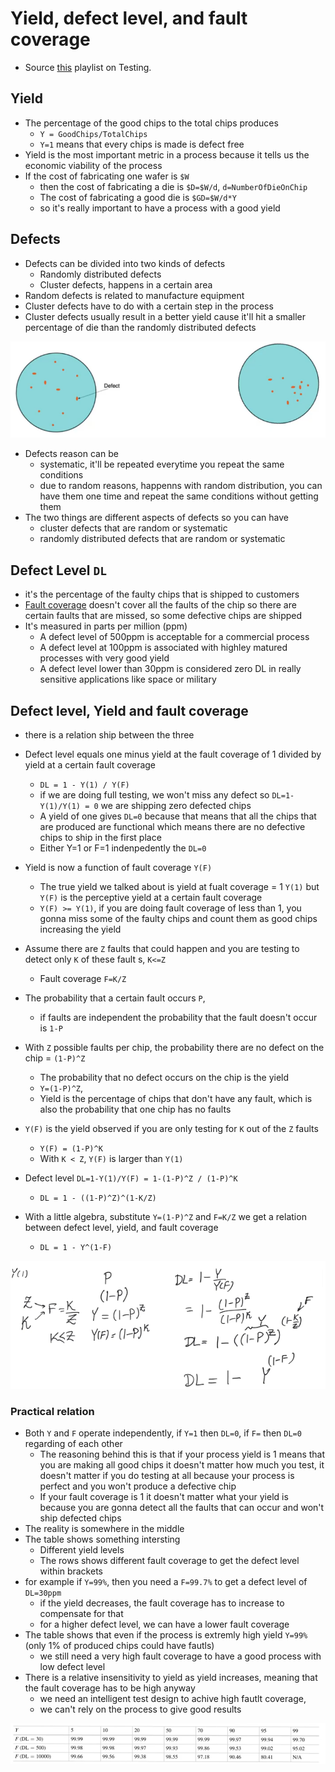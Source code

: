 # Yield, defect level, and fault coverage
- Source [this](https://www.youtube.com/playlist?list=PLyWAP9QBe16qiSMkBcAnUMxFagLIJzmv1) playlist on Testing.

## Yield
- The percentage of the good chips to the total chips produces
    - `Y = GoodChips/TotalChips`
    - `Y=1` means that every chips is made is defect free
- Yield is the most important metric in a process because it tells us the economic viability of the process
- If the cost of fabricating one wafer is `$W` 
    - then the cost of fabricating a die is `$D=$W/d`, `d=NumberOfDieOnChip`
    - The cost of fabricating a good die is `$GD=$W/d*Y`
    - so it's really important to have a process with a good yield
## Defects
- Defects can be divided into two kinds of defects
    - Randomly distributed defects
    - Cluster defects, happens in a certain area
- Random defects is related to manufacture equipment
- Cluster defects have to do with a certain step in the process
- Cluster defects usually result in a better yield cause it'll hit a smaller percentage of die than the randomly distributed defects

![defects-distribution](imgs/yield-defect-level-fault-coverage/defects-distribution.png)

- Defects reason can be 
    - systematic, it'll be repeated everytime you repeat the same conditions
    - due to random reasons, happenns with random distribution, you can have them one time and repeat the same conditions without getting them
- The two things are different aspects of defects so you can have
    - cluster defects that are random or systematic 
    - randomly distributed defects that are random or systematic

## Defect Level `DL`
- it's the percentage of the faulty chips that is shipped to customers
- [Fault coverage](3-test-design-fault-coverage.md) doesn't cover all the faults of the chip so there are certain faults that are missed, so some defective chips are shipped
- It's measured in parts per million (ppm)
    - A defect level of 500ppm is acceptable for a commercial process
    - A defect level at 100ppm is associated with highley matured processes with very good yield
    - A defect level lower than 30ppm is considered zero DL in really sensitive applications like space or military

## Defect level,  Yield and fault coverage
- there is a relation ship between the three
- Defect level equals one minus yield at the fault coverage of 1 divided by yield at a certain fault coverage
    - `DL = 1 - Y(1) / Y(F)`
    - if we are doing full testing, we won't miss any defect so `DL=1- Y(1)/Y(1) = 0` we are shipping zero defected chips
    - A yield of one gives `DL=0` because that means that all the chips that are produced are functional which means there are no defective chips to ship in the first place
    - Either Y=1 or F=1 indenpedently the `DL=0` 
- Yield is now a function of fault coverage `Y(F)`
    - The true yield we talked about is yield at fualt coverage = 1 `Y(1)` but `Y(F)` is the perceptive yield at a certain fault coverage
    - `Y(F) >= Y(1)`, if you are doing fault coverage of less than 1, you gonna miss some of the faulty chips and count them as good chips increasing the yield

- Assume there are `Z` faults that could happen and you are testing to detect only `K` of these fault s, `K<=Z`
    - Fault coverage `F=K/Z`
- The probability that a certain fault occurs `P`,
    - if faults are independent the probability that the fault doesn't occur is `1-P`
- With `Z` possible faults per chip, the probability there are no defect on the chip = `(1-P)^Z`
    - The probability that no defect occurs on the chip is the yield
    - `Y=(1-P)^Z`,
    - Yield is the percentage of chips that don't have any fault, which is also the probability that one chip has no faults
- `Y(F)` is the yield observed if you are only testing for `K` out of the `Z` faults
    - `Y(F) = (1-P)^K`
    - With `K < Z`, `Y(F)` is larger than `Y(1)`
- Defect level `DL=1-Y(1)/Y(F) = 1-(1-P)^Z / (1-P)^K`
    - `DL = 1 - ((1-P)^Z)^(1-K/Z)`
- With a little algebra, substitute `Y=(1-P)^Z` and `F=K/Z` we get a relation between defect level, yield, and fault coverage
    - `DL = 1 - Y^(1-F)`


![defect-level-yield-fault-coverage-relations](imgs/yield-defect-level-fault-coverage/defect-level-yield-fault-coverage-relations.png)

### Practical relation
- Both `Y` and `F` operate independently, if `Y=1` then `DL=0`, if `F=` then `DL=0` regarding of each other
    - The reasoning behind this is that if your process yield is 1 means that you are making all good chips it doesn't matter how much you test, it doesn't matter if you do testing at all because your process is perfect and you won't produce a defective chip
    - If your fault coverage is 1 it doesn't matter what your yield is because you are gonna detect all the faults that can occur and won't ship defected chips
- The reality is somewhere in the middle
- The table shows something intersting
    - Different yield levels
    - The rows shows different fault coverage to get the defect level within brackets
- for example if `Y=99%`, then you need a `F=99.7%` to get a defect level of `DL=30ppm`
    - if the yield decreases, the fault coverage has to increase to compensate for that
    - for a higher defect level, we can have a lower fault coverage
- The table shows that even if the process is extremly high yield `Y=99%` (only 1% of produced chips could have fautls)
    - we still need a very high fault coverage to have a good process with low defect level
- There is a relative insensitivity to yield as yield increases, meaning that the fault coverage has to be high anyway
    - we need an intelligent test design to achive high fautlt coverage,
    - we can't rely on the process to give good results

![defect-level-yield-fault-coverage-table](imgs/yield-defect-level-fault-coverage/defect-level-yield-fault-coverage-table.png)









